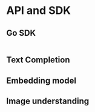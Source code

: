 # API and SDK


## Go SDK

```go
```

## Text Completion

## Embedding model

## Image understanding




